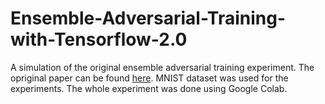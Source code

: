 # Ensemble-Adversarial-Training-with-Tensorflow-2.0
A simulation of the original ensemble adversarial training experiment. 
The opriginal paper can be found [here](https://arxiv.org/abs/1705.07204).
MNIST dataset was used for the experiments. The whole experiment was done using Google Colab.
